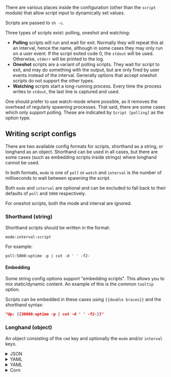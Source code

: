 There are various places inside the configuration (other than the `script` module)
that allow script input to dynamically set values.

Scripts are passed to `sh -c`.

Three types of scripts exist: polling, oneshot and watching:

- **Polling** scripts will run and wait for exit.
  Normally they will repeat this at an interval, hence the name, although in some cases they may only run on a user
  event.
  If the script exited code 0, the `stdout` will be used. Otherwise, `stderr` will be printed to the log.
- **Oneshot** scripts are a variant of polling scripts. 
  They wait for script to exit, and may do something with the output, but are only fired by user events instead of the interval.
  Generally options that accept oneshot scripts do not support the other types.
- **Watching** scripts start a long-running process. Every time the process writes to `stdout`, the last line is captured
  and used.

One should prefer to use watch-mode where possible, as it removes the overhead of regularly spawning processes.
That said, there are some cases which only support polling. These are indicated by `Script [polling]` as the option
type.

## Writing script configs

There are two available config formats for scripts, shorthand as a string, or longhand as an object.
Shorthand can be used in all cases, but there are some cases (such as embedding scripts inside strings) where longhand
cannot be used.

In both formats, `mode` is one of `poll` or `watch` and `interval` is the number of milliseconds to wait between
spawning the script.

Both `mode` and `interval` are optional and can be excluded to fall back to their defaults of `poll` and `5000`
respectively.

For oneshot scripts, both the mode and interval are ignored.

### Shorthand (string)

Shorthand scripts should be written in the format:

```
mode:interval:script
```

For example:

```
poll:5000:uptime -p | cut -d ' ' -f2-
```

#### Embedding

Some string config options support "embedding scripts". This allows you to mix static/dynamic content.
An example of this is the common `tooltip` option.

Scripts can be embedded in these cases using `{{double braces}}` and the shorthand syntax:

```json
"Up: {{30000:uptime -p | cut -d ' ' -f2-}}"
```

### Longhand (object)

An object consisting of the `cmd` key and optionally the `mode` and/or `interval` keys.

<details>
<summary>JSON</summary>

```json
{
  "mode": "poll",
  "interval": 5000,
  "cmd": "uptime -p | cut -d ' ' -f2-"
}
```
</details>

<details>
<summary>YAML</summary>

```yaml
mode: poll
interval: 5000
cmd: "uptime -p | cut -d ' ' -f2-"
```
</details>

<details>
<summary>YAML</summary>

```toml
mode = "poll"
interval = 5000
cmd = "uptime -p | cut -d ' ' -f2-"
```
</details>

<details>
<summary>Corn</summary>

```corn
{
  mode = "poll"
  interval = 5000
  cmd = "uptime -p | cut -d ' ' -f2-"
}
```
</details>